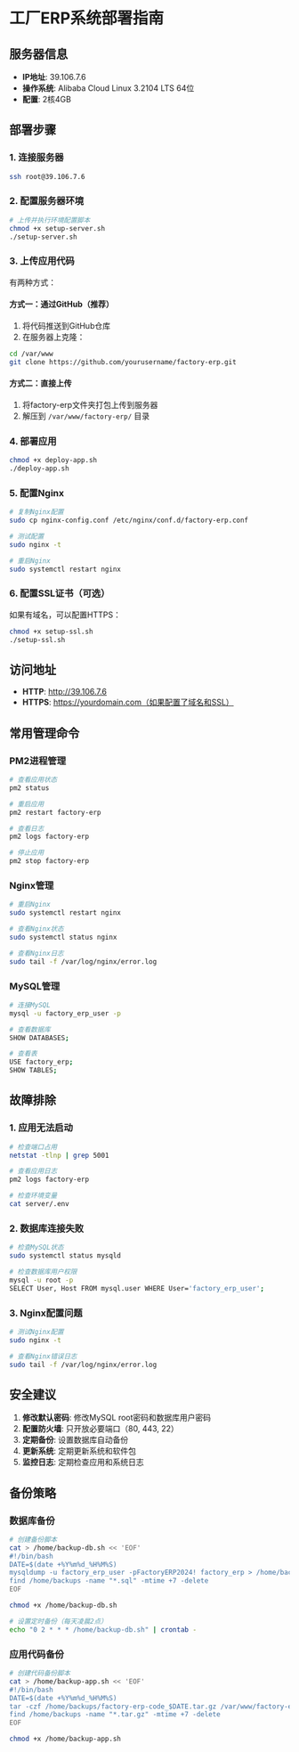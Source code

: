 # 工厂ERP系统部署指南

## 服务器信息
- **IP地址**: 39.106.7.6
- **操作系统**: Alibaba Cloud Linux 3.2104 LTS 64位
- **配置**: 2核4GB

## 部署步骤

### 1. 连接服务器
```bash
ssh root@39.106.7.6
```

### 2. 配置服务器环境
```bash
# 上传并执行环境配置脚本
chmod +x setup-server.sh
./setup-server.sh
```

### 3. 上传应用代码
有两种方式：

#### 方式一：通过GitHub（推荐）
1. 将代码推送到GitHub仓库
2. 在服务器上克隆：
```bash
cd /var/www
git clone https://github.com/yourusername/factory-erp.git
```

#### 方式二：直接上传
1. 将factory-erp文件夹打包上传到服务器
2. 解压到 `/var/www/factory-erp/` 目录

### 4. 部署应用
```bash
chmod +x deploy-app.sh
./deploy-app.sh
```

### 5. 配置Nginx
```bash
# 复制Nginx配置
sudo cp nginx-config.conf /etc/nginx/conf.d/factory-erp.conf

# 测试配置
sudo nginx -t

# 重启Nginx
sudo systemctl restart nginx
```

### 6. 配置SSL证书（可选）
如果有域名，可以配置HTTPS：
```bash
chmod +x setup-ssl.sh
./setup-ssl.sh
```

## 访问地址
- **HTTP**: http://39.106.7.6
- **HTTPS**: https://yourdomain.com（如果配置了域名和SSL）

## 常用管理命令

### PM2进程管理
```bash
# 查看应用状态
pm2 status

# 重启应用
pm2 restart factory-erp

# 查看日志
pm2 logs factory-erp

# 停止应用
pm2 stop factory-erp
```

### Nginx管理
```bash
# 重启Nginx
sudo systemctl restart nginx

# 查看Nginx状态
sudo systemctl status nginx

# 查看Nginx日志
sudo tail -f /var/log/nginx/error.log
```

### MySQL管理
```bash
# 连接MySQL
mysql -u factory_erp_user -p

# 查看数据库
SHOW DATABASES;

# 查看表
USE factory_erp;
SHOW TABLES;
```

## 故障排除

### 1. 应用无法启动
```bash
# 检查端口占用
netstat -tlnp | grep 5001

# 查看应用日志
pm2 logs factory-erp

# 检查环境变量
cat server/.env
```

### 2. 数据库连接失败
```bash
# 检查MySQL状态
sudo systemctl status mysqld

# 检查数据库用户权限
mysql -u root -p
SELECT User, Host FROM mysql.user WHERE User='factory_erp_user';
```

### 3. Nginx配置问题
```bash
# 测试Nginx配置
sudo nginx -t

# 查看Nginx错误日志
sudo tail -f /var/log/nginx/error.log
```

## 安全建议

1. **修改默认密码**: 修改MySQL root密码和数据库用户密码
2. **配置防火墙**: 只开放必要端口（80, 443, 22）
3. **定期备份**: 设置数据库自动备份
4. **更新系统**: 定期更新系统和软件包
5. **监控日志**: 定期检查应用和系统日志

## 备份策略

### 数据库备份
```bash
# 创建备份脚本
cat > /home/backup-db.sh << 'EOF'
#!/bin/bash
DATE=$(date +%Y%m%d_%H%M%S)
mysqldump -u factory_erp_user -pFactoryERP2024! factory_erp > /home/backups/factory_erp_$DATE.sql
find /home/backups -name "*.sql" -mtime +7 -delete
EOF

chmod +x /home/backup-db.sh

# 设置定时备份（每天凌晨2点）
echo "0 2 * * * /home/backup-db.sh" | crontab -
```

### 应用代码备份
```bash
# 创建代码备份脚本
cat > /home/backup-app.sh << 'EOF'
#!/bin/bash
DATE=$(date +%Y%m%d_%H%M%S)
tar -czf /home/backups/factory-erp-code_$DATE.tar.gz /var/www/factory-erp
find /home/backups -name "*.tar.gz" -mtime +7 -delete
EOF

chmod +x /home/backup-app.sh
```
